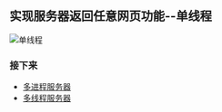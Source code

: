 ## 实现服务器返回任意网页功能--单线程  


![单线程](https://github.com/KissMyLady/Web-of-Python/blob/master/Web_Server/Img/server_web1.jpg)  


### 接下来  
- [多进程服务器](https://github.com/KissMyLady/Web-of-Python/blob/master/Web_Server/server_process.md)
- [多线程服务器](https://github.com/KissMyLady/Web-of-Python/blob/master/Web_Server/server_threading.md)

